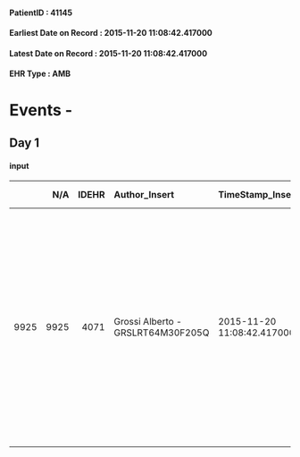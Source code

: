 
#### PatientID : 41145
#### Earliest Date on Record : 2015-11-20 11:08:42.417000
#### Latest Date on Record : 2015-11-20 11:08:42.417000
#### EHR Type : AMB

# Events - 

## Day 1

#### input
|      |    N/A |   IDEHR | Author_Insert                     | TimeStamp_Insert           | EHRType   |   PatientID |   IDDigitalSignDocument | persone_vicine   |   Unnamed: 0_x.1 |   IDANAMNESI_SOCIALE | Patient   | FamigliaAltro   | Paziente_T   | FamigliaAltro_T   |   Non_Rilevabile_x.1 | Note_Non_Rilevabile_x.1   | opt_Problemi   | chk_contr_sintomi   | opt_paziente_a   | opt_famiglia_a   | opt_adeguatezza   | opt_paziente_solo   | ds_note_con                            | opt_presente_assente   | Caregiver_principale   | opt_capacita     | ds_familiari_coinv                              | opt_risorse_ec   | ds_note_prio                                                                                                                                                                                                                                                                 | opt_paziente_ad   | opt_caregiver_ad   | opt_inv_civile            | Needs               | Fragility   |
|-----:|-------:|--------:|:----------------------------------|:---------------------------|:----------|------------:|------------------------:|:-----------------|-----------------:|---------------------:|:----------|:----------------|:-------------|:------------------|---------------------:|:--------------------------|:---------------|:--------------------|:-----------------|:-----------------|:------------------|:--------------------|:---------------------------------------|:-----------------------|:-----------------------|:-----------------|:------------------------------------------------|:-----------------|:-----------------------------------------------------------------------------------------------------------------------------------------------------------------------------------------------------------------------------------------------------------------------------|:------------------|:-------------------|:--------------------------|:--------------------|:------------|
| 9925 |   9925 |    4071 | Grossi Alberto - GRSLRT64M30F205Q | 2015-11-20 11:08:42.417000 | AMB       |       41145 |                  191598 | N/A              |             1882 |                 1293 | Si#1      | Si#1            | No#0         | Si#1              |                    0 | NR                        | No#0           | controllo sintomi#0 | Congruenti#1     | Congruenti#1     | No#0              | Si#1                | Il paziente vive solo in quanto vedovo | Assente#0              | i figli della moglie   | Incrementabile#1 | I figli della moglie collaborano all'assistenza | Da valutare#2    | Il ricovero si rende necessario in quanto il paziente vive da solo. I figli della moglie deceduta collaborano all'assistenza. Un fratello e altri parenti vivono a Ragusa sono informati della situazione ma ovviamente non sono operativamente disponibili per l'assistenza | Totale#2          | Totale#2           | in fase di accertamento#2 | Clinici#0;Sociali#1 | nessuna#0   |


